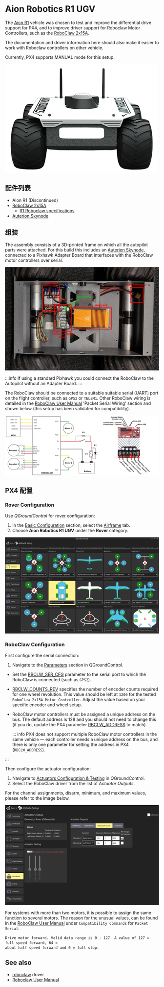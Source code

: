 # Aion Robotics R1 UGV

<Badge type="tip" text="PX4 v1.15" />

The [Aion R1](https://www.aionrobotics.com/) vehicle was chosen to test and improve the differential drive support for PX4, and to improve driver support for Roboclaw Motor Controllers, such as the [RoboClaw 2x15A](https://www.basicmicro.com/RoboClaw-2x15A-Motor-Controller_p_10.html).

The documentation and driver information here should also make it easier to work with Roboclaw controllers on other vehicle.

Currently, PX4 supports MANUAL mode for this setup.

![Aion Robotics R1 UGV](../../assets/airframes/rover/aion_r1/r1_rover_no_bg.png)

## 配件列表

- Aion R1 (Discontinued)
- [RoboClaw 2x15A](https://www.basicmicro.com/RoboClaw-2x15A-Motor-Controller_p_10.html)
  - [R1 Roboclaw specifications](https://resources.basicmicro.com/aion-robotics-r1-autonomous-robot/)
- [Auterion Skynode](../companion_computer/auterion_skynode.md)

## 组装

The assembly consists of a 3D-printed frame on which all the autopilot parts were attached.
For this build this includes an [Auterion Skynode](../companion_computer/auterion_skynode.md), connected to a Pixhawk Adapter Board that interfaces with the RoboClaw motor controllers over serial.

![R1 Assembly](../../assets/airframes/rover/aion_r1/r1_assembly.png)

:::info
If using a standard Pixhawk you could connect the RoboClaw to the Autopilot without an Adapter Board.
:::

The RoboClaw should be connected to a suitable suitable serial (UART) port on the flight controller, such as `GPS2` or `TELEM1`.
Other RoboClaw wiring is detailed in the [RoboClaw User Manual](https://downloads.basicmicro.com/docs/roboclaw_user_manual.pdf) 'Packet Serial Wiring' section and shown below (this setup has been validated for compatibility).

![Serial Wiring Encoders](../../assets/airframes/rover/aion_r1/wiring_r1.jpg)

## PX4 配置

### Rover Configuration

Use _QGroundControl_ for rover configuration:

1. In the [Basic Configuration](../config/index.md) section, select the [Airframe](../config/airframe.md) tab.
2. Choose **Aion Robotics R1 UGV** under the **Rover** category.

![Select Airframe](../../assets/airframes/rover/aion_r1/r1_airframe.png)

### RoboClaw Configuration

First configure the serial connection:

1. Navigate to the [Parameters](../advanced_config/parameters.md) section in QGroundControl.
  - Set the [RBCLW_SER_CFG](../advanced_config/parameter_reference.md#RBCLW_SER_CFG) parameter to the serial port to which the RoboClaw is connected (such as `GPS2`).
  - [RBCLW_COUNTS_REV](../advanced_config/parameter_reference.md#RBCLW_COUNTS_REV) specifies the number of encoder counts required for one wheel revolution.
    This value should be left at `1200` for the tested `RoboClaw 2x15A Motor Controller`.
    Adjust the value based on your specific encoder and wheel setup.
  - RoboClaw motor controllers must be assigned a unique address on the bus.
    The default address is 128 and you should not need to change this (if you do, update the PX4 parameter [RBCLW_ADDRESS](../advanced_config/parameter_reference.md#RBCLW_ADDRESS) to match).

    ::: info
    PX4 does not support multiple RoboClaw motor controllers in the same vehicle — each controller needs a unique address on the bus, and there is only one parameter for setting the address in PX4 (`RBCLW_ADDRESS`).

:::

Then configure the actuator configuration:

1. Navigate to [Actuators Configuration & Testing](../config/actuators.md) in QGroundControl.
2. Select the RoboClaw driver from the list of _Actuator Outputs_.

  For the channel assignments, disarm, minimum, and maximum values, please refer to the image below.

  ![RoboClaw QGC](../../assets/airframes/rover/aion_r1/roboclaw_actuator_config_qgc.png)

  For systems with more than two motors, it is possible to assign the same function to several motors.
  The reason for the unusual values, can be found in the [RoboClaw User Manual](https://downloads.basicmicro.com/docs/roboclaw_user_manual.pdf) under `Compatibility Commands` for `Packet Serial`:

   ```plain
   Drive motor forward. Valid data range is 0 - 127. A value of 127 = full speed forward, 64 =
   about half speed forward and 0 = full stop.
   ```

## See also

- [roboclaw](../modules/modules_driver.md#roboclaw) driver
- [Roboclaw User Manual](https://downloads.basicmicro.com/docs/roboclaw_user_manual.pdf)
